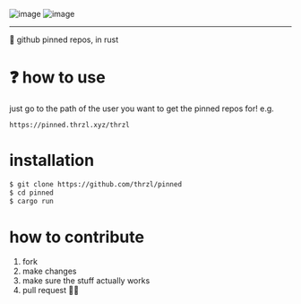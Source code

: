 ![image](https://user-images.githubusercontent.com/73202594/197064975-1d02f47a-38f9-4126-875d-e6be2a1e52b5.png#gh-dark-mode-only)
![image](https://user-images.githubusercontent.com/73202594/197064527-59e356df-0b32-4860-8242-61c28fdf2f30.png#gh-light-mode-only)

---
📌 github pinned repos, in rust

# ❓ how to use
just go to the path of the user you want to get the pinned repos for! e.g.
```
https://pinned.thrzl.xyz/thrzl
```

# installation
```sh
$ git clone https://github.com/thrzl/pinned
$ cd pinned
$ cargo run
```
# how to contribute
1. fork
2. make changes
3. make sure the stuff actually works
4. pull request 👍🏽
